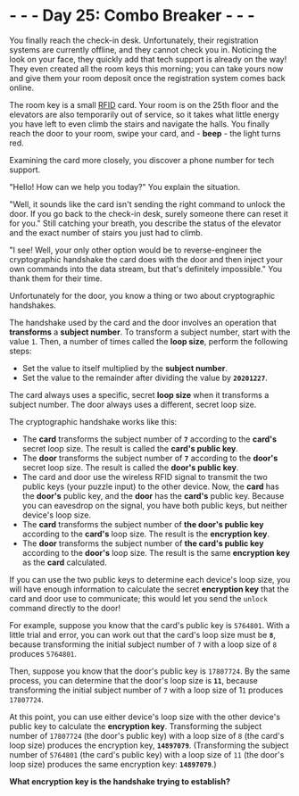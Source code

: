 # - - - Day 25: Combo Breaker - - -

You finally reach the check-in desk. Unfortunately, their registration systems are currently offline, and they cannot check you in. Noticing the look on your face, they quickly add that tech support is already on the way! They even created all the room keys this morning; you can take yours now and give them your room deposit once the registration system comes back online.

The room key is a small [RFID](https://en.wikipedia.org/wiki/Radio-frequency_identification) card. Your room is on the 25th floor and the elevators are also temporarily out of service, so it takes what little energy you have left to even climb the stairs and navigate the halls. You finally reach the door to your room, swipe your card, and - **beep** - the light turns red.

Examining the card more closely, you discover a phone number for tech support.

"Hello! How can we help you today?" You explain the situation.

"Well, it sounds like the card isn't sending the right command to unlock the door. If you go back to the check-in desk, surely someone there can reset it for you." Still catching your breath, you describe the status of the elevator and the exact number of stairs you just had to climb.

"I see! Well, your only other option would be to reverse-engineer the cryptographic handshake the card does with the door and then inject your own commands into the data stream, but that's definitely impossible." You thank them for their time.

Unfortunately for the door, you know a thing or two about cryptographic handshakes.

The handshake used by the card and the door involves an operation that **transforms** a **subject number**. To transform a subject number, start with the value ``1``. Then, a number of times called the **loop size**, perform the following steps:

* Set the value to itself multiplied by the **subject number**.
* Set the value to the remainder after dividing the value by **``20201227``**.

The card always uses a specific, secret **loop size** when it transforms a subject number. The door always uses a different, secret loop size.

The cryptographic handshake works like this:

* The **card** transforms the subject number of **``7``** according to the **card's** secret loop size. The result is called the **card's public key**.
* The **door** transforms the subject number of **``7``** according to the **door's** secret loop size. The result is called the **door's public key**.
* The card and door use the wireless RFID signal to transmit the two public keys (your puzzle input) to the other device. Now, the **card** has the **door's** public key, and the **door** has the **card's** public key. Because you can eavesdrop on the signal, you have both public keys, but neither device's loop size.
* The **card** transforms the subject number of **the door's public key** according to the **card's** loop size. The result is the **encryption key**.
* The **door** transforms the subject number of **the card's public key** according to the **door's** loop size. The result is the same **encryption key** as the **card** calculated.

If you can use the two public keys to determine each device's loop size, you will have enough information to calculate the secret **encryption key** that the card and door use to communicate; this would let you send the ``unlock`` command directly to the door!

For example, suppose you know that the card's public key is ``5764801``. With a little trial and error, you can work out that the card's loop size must be **``8``**, because transforming the initial subject number of ``7`` with a loop size of ``8`` produces ``5764801``.

Then, suppose you know that the door's public key is ``17807724``. By the same process, you can determine that the door's loop size is **``11``**, because transforming the initial subject number of ``7`` with a loop size of 1``1`` produces ``17807724``.

At this point, you can use either device's loop size with the other device's public key to calculate the **encryption key**. Transforming the subject number of ``17807724`` (the door's public key) with a loop size of ``8`` (the card's loop size) produces the encryption key, **``14897079``**. (Transforming the subject number of ``5764801`` (the card's public key) with a loop size of ``11`` (the door's loop size) produces the same encryption key: **``14897079``**.)

**What encryption key is the handshake trying to establish?**
